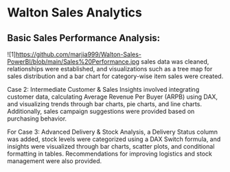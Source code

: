 # Walton Sales Analytics
## Basic Sales Performance Analysis:
![1]https://github.com/marjia999/Walton-Sales-PowerBI/blob/main/Sales%20Performance.jpg
sales data was cleaned, relationships were established, and visualizations such as a tree map for sales distribution and a bar chart for category-wise item sales were created.

Case 2: Intermediate Customer & Sales Insights involved integrating customer data, calculating Average Revenue Per Buyer (ARPB) using DAX, and visualizing trends through bar charts, pie charts, and line charts. Additionally, sales campaign suggestions were provided based on purchasing behavior.

For Case 3: Advanced Delivery & Stock Analysis, a Delivery Status column was added, stock levels were categorized using a DAX Switch formula, and insights were visualized through bar charts, scatter plots, and conditional formatting in tables. Recommendations for improving logistics and stock management were also provided.
